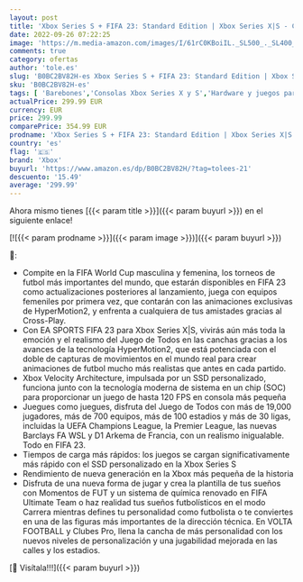 ```yaml
---
layout: post
title: 'Xbox Series S + FIFA 23: Standard Edition | Xbox Series X|S - Código de descarga'
date: 2022-09-26 07:22:25
image: 'https://m.media-amazon.com/images/I/61rC0KBoiIL._SL500_._SL400_.jpg'
comments: true
category: ofertas
author: 'tole.es'
slug: 'B0BC2BV82H-es Xbox Series S + FIFA 23: Standard Edition | Xbox Series...'
sku: 'B0BC2BV82H-es'
tags: [ 'Barebones','Consolas Xbox Series X y S','Hardware y juegos para Xbox Series X y S','Informática','Videojuegos','xbox','🇪🇸', ]
actualPrice: 299.99 EUR
currency: EUR
price: 299.99
comparePrice: 354.99 EUR
prodname: 'Xbox Series S + FIFA 23: Standard Edition | Xbox Series X|S - Código de descarga'
country: 'es'
flag: '🇪🇸'
brand: 'Xbox'
buyurl: 'https://www.amazon.es/dp/B0BC2BV82H/?tag=tolees-21'
descuento: '15.49'
average: '299.99'
---
```


Ahora mismo tienes [{{< param title >}}]({{< param buyurl >}}) en el siguiente enlace!

[![{{< param prodname >}}]({{< param image >}})]({{< param buyurl >}})

🔎:

- Compite en la FIFA World Cup masculina y femenina, los torneos de futbol más importantes del mundo, que estarán disponibles en FIFA 23 como actualizaciones posteriores al lanzamiento, juega con equipos femeniles por primera vez, que contarán con las animaciones exclusivas de HyperMotion2, y enfrenta a cualquiera de tus amistades gracias al Cross-Play.
- Con EA SPORTS FIFA 23 para Xbox Series X|S, vivirás aún más toda la emoción y el realismo del Juego de Todos en las canchas gracias a los avances de la tecnología HyperMotion2, que está potenciada con el doble de capturas de movimientos en el mundo real para crear animaciones de futbol mucho más realistas que antes en cada partido.
- Xbox Velocity Architecture, impulsada por un SSD personalizado, funciona junto con la tecnología moderna de sistema en un chip (SOC) para proporcionar un juego de hasta 120 FPS en consola más pequeña
- Juegues como juegues, disfruta del Juego de Todos con más de 19,000 jugadores, más de 700 equipos, más de 100 estadios y más de 30 ligas, incluidas la UEFA Champions League, la Premier League, las nuevas Barclays FA WSL y D1 Arkema de Francia, con un realismo inigualable. Todo en FIFA 23.
- Tiempos de carga más rápidos: los juegos se cargan significativamente más rápido con el SSD personalizado en la Xbox Series S
- Rendimiento de nueva generación en la Xbox más pequeña de la historia
- Disfruta de una nueva forma de jugar y crea la plantilla de tus sueños con Momentos de FUT y un sistema de química renovado en FIFA Ultimate Team o haz realidad tus sueños futbolísticos en el modo Carrera mientras defines tu personalidad como futbolista o te conviertes en una de las figuras más importantes de la dirección técnica. En VOLTA FOOTBALL y Clubes Pro, llena la cancha de más personalidad con los nuevos niveles de personalización y una jugabilidad mejorada en las calles y los estadios.

[🛒 Visítala!!!]({{< param buyurl >}})
